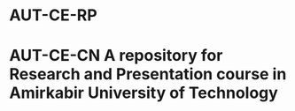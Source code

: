 # AUT-CE-RP
 # AUT-CE-CN  A repository for Research and Presentation course in Amirkabir University of Technology
